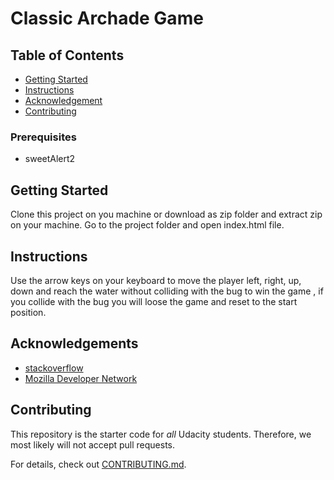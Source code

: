 # Classic Archade Game

## Table of Contents

* [Getting Started](#gettingstarted)
* [Instructions](#instructions)
* [Acknowledgement](#acknowledgement)
* [Contributing](#contributing)

### Prerequisites

* sweetAlert2

## Getting Started
Clone this project on you machine or download as zip folder and extract zip on your machine. Go to the project folder and open index.html file.



## Instructions
Use the arrow keys on your keyboard to move the player left, right, up, down and reach the water without colliding with the bug to win the game ,
if you collide with the bug you will loose the game and reset to the start position.



## Acknowledgements

* [stackoverflow](https://stackoverflow.com/)
* [Mozilla Developer Network](https://developer.mozilla.org/en-US/)

## Contributing

This repository is the starter code for _all_ Udacity students. Therefore, we most likely will not accept pull requests.

For details, check out [CONTRIBUTING.md](CONTRIBUTING.md).

